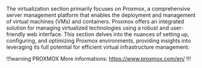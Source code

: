 The virtualization section primarily focuses on Proxmox, a comprehensive server management platform that enables the deployment and management of virtual machines (VMs) and containers. Proxmox offers an integrated solution for managing virtualized technologies using a robust and user-friendly web interface. This section delves into the nuances of setting up, configuring, and optimizing Proxmox environments, providing insights into leveraging its full potential for efficient virtual infrastructure management. 

!!!warning PROXMOX
More informations: https://www.proxmox.com/en/
!!!